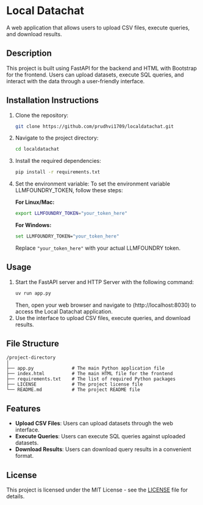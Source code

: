 # Local Datachat

A web application that allows users to upload CSV files, execute queries, and download results.

## Description

This project is built using FastAPI for the backend and HTML with Bootstrap for the frontend. Users can upload datasets, execute SQL queries, and interact with the data through a user-friendly interface.

## Installation Instructions

1. Clone the repository:
   ```bash
   git clone https://github.com/prudhvi1709/localdatachat.git
   ```
2. Navigate to the project directory:
   ```bash
   cd localdatachat
   ```
3. Install the required dependencies:
   ```bash
   pip install -r requirements.txt
   ```
4. Set the environment variable:
   To set the environment variable LLMFOUNDRY_TOKEN, follow these steps:

   **For Linux/Mac:**
   ```bash
   export LLMFOUNDRY_TOKEN="your_token_here"
   ```
   **For Windows:**
   ```bash
   set LLMFOUNDRY_TOKEN="your_token_here"
   ```
   Replace `"your_token_here"` with your actual LLMFOUNDRY token.

## Usage

1. Start the FastAPI server and HTTP Server with the following command:
   ```bash
   uv run app.py
   ```
   Then, open your web browser and navigate to (http://localhost:8030) to access the Local Datachat application.
2. Use the interface to upload CSV files, execute queries, and download results.

## File Structure

```
/project-directory
│
├── app.py              # The main Python application file
├── index.html          # The main HTML file for the frontend
├── requirements.txt    # The list of required Python packages
├── LICENSE             # The project license file
└── README.md           # The project README file
```

## Features
- **Upload CSV Files**: Users can upload datasets through the web interface.
- **Execute Queries**: Users can execute SQL queries against uploaded datasets.
- **Download Results**: Users can download query results in a convenient format.


## License

This project is licensed under the MIT License - see the [LICENSE](LICENSE) file for details.
